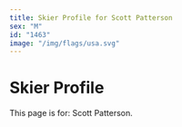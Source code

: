 ```yaml
---
title: Skier Profile for Scott Patterson
sex: "M"
id: "1463"
image: "/img/flags/usa.svg" 
---
```


# Skier Profile

This page is for: Scott Patterson.
    